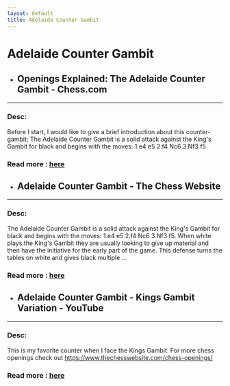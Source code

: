 ```yaml
---
layout: default
title: Adelaide Counter Gambit
---
```

# Adelaide Counter Gambit
- ## **Openings Explained: The Adelaide Counter Gambit - Chess.com** 

---
### Desc: 
 Before I start, I would like to give a brief introduction about this counter-gambit; The Adelaide Counter Gambit is a solid attack against the King's Gambit for black and begins with the moves: 1.e4 e5 2.f4 Nc6 3.Nf3 f5 
### Read more : [here](https://www.chess.com/blog/GM-NiruMalVij/openings-explained-the-adelaide-counter-gambit) 
- ## **Adelaide Counter Gambit - The Chess Website** 

---
### Desc: 
 The Adelaide Counter Gambit is a solid attack against the King's Gambit for black and begins with the moves: 1.e4 e5 2.f4 Nc6 3.Nf3 f5. When white plays the King's Gambit they are usually looking to give up material and then have the initiative for the early part of the game. This defense turns the tables on white and gives black multiple ... 
### Read more : [here](https://www.thechesswebsite.com/adelaide-counter-gambit/) 
- ## **Adelaide Counter Gambit - Kings Gambit Variation - YouTube** 

---
### Desc: 
 This is my favorite counter when I face the Kings Gambit. For more chess openings check out https://www.thechesswebsite.com/chess-openings/ 
### Read more : [here](https://www.youtube.com/watch?v=ikFbzsTH6rc) 


